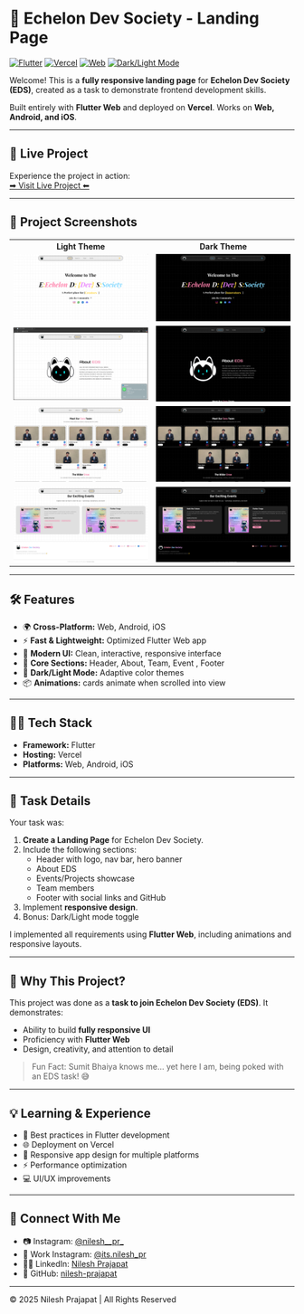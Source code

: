 <!--
  README.md for Echelon Dev Society Landing Page
-->

# 📌 Echelon Dev Society - Landing Page

[![Flutter](https://img.shields.io/badge/Flutter-02569B?style=for-the-badge&logo=flutter&logoColor=white)](https://flutter.dev/)
[![Vercel](https://img.shields.io/badge/Vercel-000000?style=for-the-badge&logo=vercel&logoColor=white)](https://vercel.com/)
[![Web](https://img.shields.io/badge/Web-Responsive-blue?style=for-the-badge)](https://nilesheds.vercel.app/)
[![Dark/Light Mode](https://img.shields.io/badge/Theme-Dark%2FLight-purple?style=for-the-badge)](https://nilesheds.vercel.app/)

Welcome! This is a **fully responsive landing page** for **Echelon Dev Society (EDS)**, created as a task to demonstrate frontend development skills.

Built entirely with **Flutter Web** and deployed on **Vercel**. Works on **Web, Android, and iOS**.

---

## 🚀 Live Project

Experience the project in action:  
[➡ Visit Live Project ⬅](https://nilesheds.vercel.app/)

---

## 📸 Project Screenshots

<table>
  <tr>
    <th>Light Theme</th>
    <th>Dark Theme</th>
  </tr>
  <tr>
    <td><img src="mocups/home_light.png" alt="Home Light" width="100%"></td>
    <td><img src="mocups/home_dark.png" alt="Home Dark" width="100%"></td>
  </tr>
  <tr>
    <td><img src="mocups/about_light.png" alt="About Light" width="100%"></td>
    <td><img src="mocups/about_dark.png" alt="About Dark" width="100%"></td>
  </tr>
  <tr>
    <td><img src="mocups/team_light.png" alt="Team Light" width="100%"></td>
    <td><img src="mocups/team_dark.png" alt="Team Dark" width="100%"></td>
  </tr>
    <tr>
    <td><img src="mocups/event_light.png" alt="Events Light" width="100%"></td>
    <td><img src="mocups/event_dark.png" alt="Events Dark" width="100%"></td>
  </tr>
</table>

---

## 🛠️ Features

- 🌍 **Cross-Platform:** Web, Android, iOS  
- ⚡ **Fast & Lightweight:** Optimized Flutter Web app  
- 🎨 **Modern UI:** Clean, interactive, responsive interface  
- 📁 **Core Sections:** Header, About, Team, Event , Footer  
- 🔄 **Dark/Light Mode:** Adaptive color themes  
- 📦 **Animations:**  cards animate when scrolled into view  

---

## 🧑‍💻 Tech Stack

- **Framework:** Flutter  
- **Hosting:** Vercel  
- **Platforms:** Web, Android, iOS  

---

## 📅 Task Details

Your task was:

1. **Create a Landing Page** for Echelon Dev Society.  
2. Include the following sections:
   - Header with logo, nav bar, hero banner
   - About EDS
   - Events/Projects showcase
   - Team members
   - Footer with social links and GitHub  
3. Implement **responsive design**.  
4. Bonus: Dark/Light mode toggle  

I implemented all requirements using **Flutter Web**, including animations and responsive layouts.

---

## 🎯 Why This Project?

This project was done as a **task to join Echelon Dev Society (EDS)**. It demonstrates:

- Ability to build **fully responsive UI**  
- Proficiency with **Flutter Web**  
- Design, creativity, and attention to detail  

> Fun Fact: Sumit Bhaiya knows me… yet here I am, being poked with an EDS task! 😅

---

## 💡 Learning & Experience

- 🚀 Best practices in Flutter development  
- 🌐 Deployment on Vercel  
- 📱 Responsive app design for multiple platforms  
- ⚡ Performance optimization  
- 💻 UI/UX improvements  

---

## 🔗 Connect With Me

- 📷 Instagram: [@nilesh__pr_](https://www.instagram.com/nilesh__pr_/)  
- 💼 Work Instagram: [@its.nilesh_pr](https://www.instagram.com/its.nilesh_pr/)  
- 👨‍💻 LinkedIn: [Nilesh Prajapat](https://www.linkedin.com/in/nilesh-prajapat)  
- 🐙 GitHub: [nilesh-prajapat](https://github.com/nilesh-prajapat)  

---

© 2025 Nilesh Prajapat | All Rights Reserved




